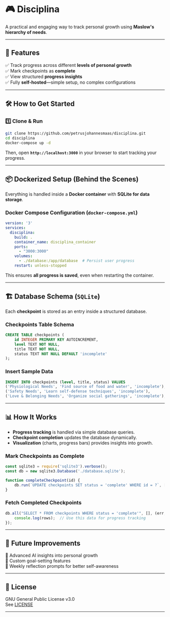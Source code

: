 # **🎮 Disciplina**  
A practical and engaging way to track personal growth using **Maslow's hierarchy of needs**.

---

## 🚀 **Features**  
✅ Track progress across different **levels of personal growth**  
✅ Mark checkpoints as **complete**  
✅ View structured **progress insights**  
✅ Fully **self-hosted**—simple setup, no complex configurations  

---

## 🛠 **How to Get Started**  

### 1️⃣ **Clone & Run**  
```bash
git clone https://github.com/petrusjohannesmaas/disciplina.git
cd disciplina
docker-compose up -d
```
Then, open **`http://localhost:3000`** in your browser to start tracking your progress.  

---

## 📦 **Dockerized Setup (Behind the Scenes)**  
Everything is handled inside a **Docker container** with **SQLite for data storage**.

### **Docker Compose Configuration (`docker-compose.yml`)**  
```yaml
version: '3'
services:
  disciplina:
    build: .
    container_name: disciplina_container
    ports:
      - "3000:3000"
    volumes:
      - ./database:/app/database  # Persist user progress
    restart: unless-stopped
```
This ensures **all progress is saved**, even when restarting the container.

---

## 🏗 **Database Schema (`SQLite`)**  
Each **checkpoint** is stored as an entry inside a structured database.

### **Checkpoints Table Schema**
```sql
CREATE TABLE checkpoints (
    id INTEGER PRIMARY KEY AUTOINCREMENT,
    level TEXT NOT NULL,
    title TEXT NOT NULL,
    status TEXT NOT NULL DEFAULT 'incomplete'
);
```

### **Insert Sample Data**
```sql
INSERT INTO checkpoints (level, title, status) VALUES 
('Physiological Needs', 'Find source of food and water', 'incomplete'),
('Safety Needs', 'Learn self-defense techniques', 'incomplete'),
('Love & Belonging Needs', 'Organize social gatherings', 'incomplete');
```

---

## 📊 **How It Works**  
- **Progress tracking** is handled via simple database queries.  
- **Checkpoint completion** updates the database dynamically.  
- **Visualization** (charts, progress bars) provides insights into growth.  

### **Mark Checkpoints as Complete**
```javascript
const sqlite3 = require('sqlite3').verbose();
const db = new sqlite3.Database('./database.sqlite');

function completeCheckpoint(id) {
    db.run(`UPDATE checkpoints SET status = 'complete' WHERE id = ?`, [id]);
}
```

### **Fetch Completed Checkpoints**
```javascript
db.all("SELECT * FROM checkpoints WHERE status = 'complete'", [], (err, rows) => {
    console.log(rows);  // Use this data for progress tracking
});
```

---

## 🎯 **Future Improvements**  
🔹 Advanced AI insights into personal growth  
🔹 Custom goal-setting features  
🔹 Weekly reflection prompts for better self-awareness  

---

## 📜 **License**  
GNU General Public License v3.0  
See [LICENSE](./LICENSE)  

---
